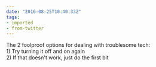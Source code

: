 ```yaml
---
date: "2016-08-25T10:40:33Z"
tags:
- imported
- from-twitter
---
```

The 2 foolproof options for dealing with troublesome tech:\
1\) Try turning it off and on again\
2\) If that doesn't work, just do the first bit
